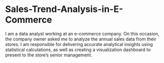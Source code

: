 # Sales-Trend-Analysis-in-E-Commerce
I am a data analyst working at an e-commerce company. On this occasion, the company owner asked me to analyze the annual sales data from their stores. I am responsible for delivering accurate analytical insights using statistical calculations, as well as creating a visualization dashboard to present to the store’s senior management.
